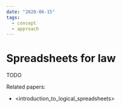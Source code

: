 ```yaml
---
date: "2020-06-15"
tags:
  - concept
  - approach
---
```


# Spreadsheets for law

TODO

Related papers:

- <introduction_to_logical_spreadsheets>
